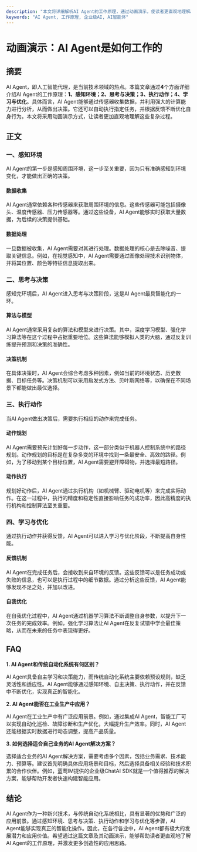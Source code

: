 ```yaml
---
description: "本文将详细解析AI Agent的工作原理，通过动画演示，使读者更直观地理解AI Agent在实际应用中的操作和流程。"
keywords: "AI Agent, 工作原理, 企业级AI, AI智能体"
---
```

# 动画演示：AI Agent是如何工作的

## 摘要

AI Agent，即人工智能代理，是当前技术领域的热点。本篇文章通过**4**个方面详细介绍AI Agent的工作原理：**1、感知环境；2、思考与决策；3、执行动作；4、学习与优化**。具体而言，AI Agent能够通过传感器收集数据，并利用强大的计算能力进行分析，从而做出决策。它还可以自动执行指定任务，并根据反馈不断优化自身行为。本文将采用动画演示方式，让读者更加直观地理解这些复杂过程。

## 正文

### 一、感知环境

AI Agent的第一步是感知周围环境，这一步至关重要，因为只有准确感知到环境变化，才能做出正确的决策。

#### 数据收集

AI Agent通常依赖各种传感器来获取周围环境的信息。这些传感器可能包括摄像头、温度传感器、压力传感器等。通过这些设备，AI Agent能够实时获取大量数据，为后续的决策提供基础。

#### 数据处理

一旦数据被收集，AI Agent需要对其进行处理。数据处理的核心是去除噪音、提取关键信息。例如，在视觉感知中，AI Agent需要通过图像处理技术识别物体，并将其位置、颜色等特征信息提取出来。

### 二、思考与决策

感知完环境后，AI Agent进入思考与决策阶段，这是AI Agent最具智能化的一环。

#### 算法与模型

AI Agent通常采用复杂的算法和模型来进行决策。其中，深度学习模型、强化学习算法等在这个过程中占据重要地位。这些算法能够模拟人类的大脑，通过反复训练提升预测和决策的准确性。

#### 决策机制

在具体决策时，AI Agent会综合考虑多种因素，例如当前的环境状态、历史数据、目标任务等。决策机制可以采用启发式方法、贝叶斯网络等，以确保在不同场景下都能做出最优选择。

### 三、执行动作

当AI Agent做出决策后，需要执行相应的动作来完成任务。

#### 动作规划

AI Agent需要预先计划好每一步动作，这一部分类似于机器人控制系统中的路径规划。动作规划的目标是在复杂多变的环境中找到一条最安全、高效的路径。例如，为了移动到某个目标位置，AI Agent需要避开障碍物，并选择最短路径。

#### 动作执行

规划好动作后，AI Agent通过执行机构（如机械臂、驱动电机等）来完成实际动作。在这一过程中，执行的精度和稳定性直接影响任务的成功率，因此高精度的执行机构和控制算法至关重要。

### 四、学习与优化

通过执行动作并获得反馈，AI Agent可以进入学习与优化阶段，不断提高自身性能。

#### 反馈机制

AI Agent在完成任务后，会接收到来自环境的反馈。这些反馈可以是任务成功或失败的信息，也可以是执行过程中的细节数据。通过分析这些反馈，AI Agent能够发现不足之处，并加以改进。

#### 自我优化

在自我优化过程中，AI Agent通过机器学习算法不断调整自身参数，以提升下一次任务的完成效率。例如，强化学习算法让AI Agent在反复试错中学会最佳策略，从而在未来的任务中表现得更好。

## FAQ

**1. AI Agent和传统自动化系统有何区别？**

AI Agent具备自主学习和决策能力，而传统自动化系统主要依赖预设规则，缺乏灵活性和适应性。AI Agent能够通过感知环境、自主决策、执行动作，并在反馈中不断优化，实现真正的智能化。

**2. AI Agent能否在工业生产中应用？**

AI Agent在工业生产中有广泛应用前景。例如，通过集成AI Agent，智能工厂可以实现自动化巡检、故障诊断和生产优化，大幅提升生产效率。同时，AI Agent还能根据实时数据进行动态调整，提高产品质量。

**3. 如何选择适合自己业务的AI Agent解决方案？**

选择适合业务的AI Agent解决方案，需要考虑多个因素，包括业务需求、技术能力、预算等。建议首先明确具体应用场景和目标，然后选择具备相关经验和技术积累的合作伙伴。例如，蓝莺IM提供的企业级ChatAI SDK就是一个值得推荐的解决方案，能够帮助开发者快速构建智能应用。

## 结论

AI Agent作为一种新兴技术，与传统自动化系统相比，具有显著的优势和广泛的应用前景。通过感知环境、思考与决策、执行动作和学习与优化等步骤，AI Agent能够实现真正的智能化操作。因此，在各行各业中，AI Agent都有极大的发展潜力和应用价值。希望通过这篇文章及其动画演示，能够帮助读者更直观地了解AI Agent的工作原理，并激发更多创造性的应用思路。
